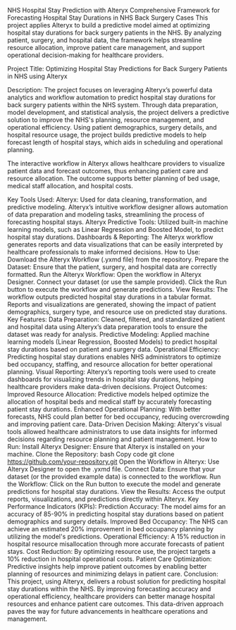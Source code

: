 NHS Hospital Stay Prediction with Alteryx
Comprehensive Framework for Forecasting Hospital Stay Durations in NHS Back Surgery Cases
This project applies Alteryx to build a predictive model aimed at optimizing hospital stay durations for back surgery patients in the NHS. By analyzing patient, surgery, and hospital data, the framework helps streamline resource allocation, improve patient care management, and support operational decision-making for healthcare providers.

Project Title:
Optimizing Hospital Stay Predictions for Back Surgery Patients in NHS using Alteryx

Description:
The project focuses on leveraging Alteryx’s powerful data analytics and workflow automation to predict hospital stay durations for back surgery patients within the NHS system. Through data preparation, model development, and statistical analysis, the project delivers a predictive solution to improve the NHS's planning, resource management, and operational efficiency. Using patient demographics, surgery details, and hospital resource usage, the project builds predictive models to help forecast length of hospital stays, which aids in scheduling and operational planning.

The interactive workflow in Alteryx allows healthcare providers to visualize patient data and forecast outcomes, thus enhancing patient care and resource allocation. The outcome supports better planning of bed usage, medical staff allocation, and hospital costs.

Key Tools Used:
Alteryx: Used for data cleaning, transformation, and predictive modeling. Alteryx’s intuitive workflow designer allows automation of data preparation and modeling tasks, streamlining the process of forecasting hospital stays.
Alteryx Predictive Tools: Utilized built-in machine learning models, such as Linear Regression and Boosted Model, to predict hospital stay durations.
Dashboards & Reporting: The Alteryx workflow generates reports and data visualizations that can be easily interpreted by healthcare professionals to make informed decisions.
How to Use:
Download the Alteryx Workflow (.yxmd file) from the repository.
Prepare the Dataset: Ensure that the patient, surgery, and hospital data are correctly formatted.
Run the Alteryx Workflow:
Open the workflow in Alteryx Designer.
Connect your dataset (or use the sample provided).
Click the Run button to execute the workflow and generate predictions.
View Results:
The workflow outputs predicted hospital stay durations in a tabular format.
Reports and visualizations are generated, showing the impact of patient demographics, surgery type, and resource use on predicted stay durations.
Key Features:
Data Preparation: Cleaned, filtered, and standardized patient and hospital data using Alteryx’s data preparation tools to ensure the dataset was ready for analysis.
Predictive Modeling: Applied machine learning models (Linear Regression, Boosted Models) to predict hospital stay durations based on patient and surgery data.
Operational Efficiency: Predicting hospital stay durations enables NHS administrators to optimize bed occupancy, staffing, and resource allocation for better operational planning.
Visual Reporting: Alteryx’s reporting tools were used to create dashboards for visualizing trends in hospital stay durations, helping healthcare providers make data-driven decisions.
Project Outcomes:
Improved Resource Allocation: Predictive models helped optimize the allocation of hospital beds and medical staff by accurately forecasting patient stay durations.
Enhanced Operational Planning: With better forecasts, NHS could plan better for bed occupancy, reducing overcrowding and improving patient care.
Data-Driven Decision Making: Alteryx's visual tools allowed healthcare administrators to use data insights for informed decisions regarding resource planning and patient management.
How to Run:
Install Alteryx Designer: Ensure that Alteryx is installed on your machine.
Clone the Repository:
bash
Copy code
git clone https://github.com/your-repository.git
Open the Workflow in Alteryx: Use Alteryx Designer to open the .yxmd file.
Connect Data: Ensure that your dataset (or the provided example data) is connected to the workflow.
Run the Workflow: Click on the Run button to execute the model and generate predictions for hospital stay durations.
View the Results: Access the output reports, visualizations, and predictions directly within Alteryx.
Key Performance Indicators (KPIs):
Prediction Accuracy: The model aims for an accuracy of 85-90% in predicting hospital stay durations based on patient demographics and surgery details.
Improved Bed Occupancy: The NHS can achieve an estimated 20% improvement in bed occupancy planning by utilizing the model's predictions.
Operational Efficiency: A 15% reduction in hospital resource misallocation through more accurate forecasts of patient stays.
Cost Reduction: By optimizing resource use, the project targets a 10% reduction in hospital operational costs.
Patient Care Optimization: Predictive insights help improve patient outcomes by enabling better planning of resources and minimizing delays in patient care.
Conclusion:
This project, using Alteryx, delivers a robust solution for predicting hospital stay durations within the NHS. By improving forecasting accuracy and operational efficiency, healthcare providers can better manage hospital resources and enhance patient care outcomes. This data-driven approach paves the way for future advancements in healthcare operations and management.
